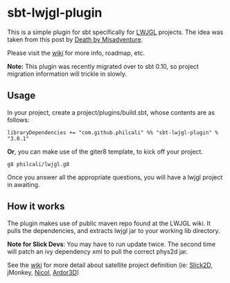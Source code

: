 # sbt-lwjgl-plugin

This is a simple plugin for sbt specifically for [LWJGL] projects. The idea was taken from this post by [Death by Misadventure].

Please visit the [wiki] for more info, roadmap, etc.

**Note:** This plugin was recently migrated over to sbt 0.10, so project migration 
information will trickle in slowly.

## Usage

In your project, create a project/plugins/build.sbt, whose contents are as follows:

    libraryDependencies += "com.github.philcali" %% "sbt-lwjgl-plugin" % "3.0.1"

**Or**, you can make use of the giter8 template, to kick off your project.

    g8 philcali/lwjgl.g8

Once you answer all the appropriate questions, you will have a lwjgl project in awaiting.

## How it works

The plugin makes use of public maven repo found at the LWJGL wiki. It pulls the dependencies, and extracts lwjgl jar to your working lib directory.

**Note for Slick Devs**: You may have to run update twice. The second time will patch an ivy dependency xml to pull the correct phys2d jar.

See the [wiki] for more detail about satellite project definition (ie: [Slick2D], jMonkey, [Nicol], [Ardor3D])

[Ardor3D]: http://ardor3d.com/
[Nicol]: http://scan.github.com/Nicol
[Slick2D]: http://slick.cokeandcode.com/
[wiki]: https://github.com/philcali/sbt-lwjgl-plugin/wiki/sbt-lwjgl-plugin
[Death by Misadventure]: http://blog.misadventuregames.com/post/248744147/scala-and-lwjgl-with-sbt-updated
[LWJGL]: http://lwjgl.org/
